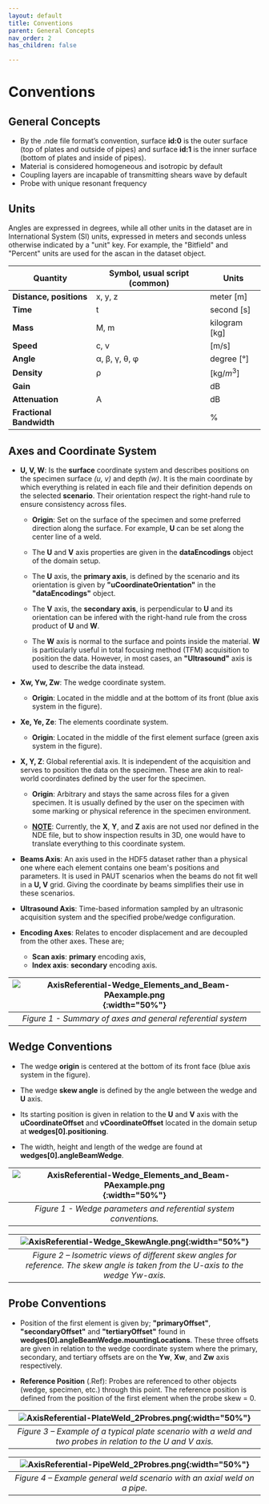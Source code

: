 ```yaml
---
layout: default
title: Conventions
parent: General Concepts
nav_order: 2
has_children: false

---
```


# Conventions

## General Concepts

- By the .nde file format’s convention, surface **id:0** is the outer surface (top of plates and outside of pipes) and surface **id:1** is the inner surface (bottom of plates and inside of pipes). 
- Material is considered homogeneous and isotropic by default
- Coupling layers are incapable of transmitting shears wave by default
- Probe with unique resonant frequency

## Units

Angles are expressed in degrees, while all other units in the dataset are in International System (SI) units, expressed in meters and seconds unless otherwise indicated by a "unit" key. For example, the "Bitfield" and "Percent" units are used for the ascan in the dataset object. 

| Quantity                 | Symbol, usual script (common) | Units         |
| ------------------------ | ----------------------------- | ------------- |
| **Distance, positions**  | x, y, z                       | meter [m]     |
| **Time**                 | t                             | second [s]    |
| **Mass**                 | M, m                          | kilogram [kg] |
| **Speed**                | c, v                          | [m/s]         |
| **Angle**                | α, β, γ, θ, φ                 | degree [°]    |
| **Density**              | ρ                             | [kg/$m^3$]    |
| **Gain**                 |                               | dB            |
| **Attenuation**          | A                             | dB            |
| **Fractional Bandwidth** |                               | %             |

 

## Axes and Coordinate System

- **U, V, W**: Is the **surface** coordinate system and describes positions on the specimen surface *(u, v)* and depth *(w)*. It is the main coordinate by which everything is related in each file and their definition depends on the selected **scenario**. Their orientation respect the right-hand rule to ensure consistency across files. 

  - **Origin**: Set on the surface of the specimen and some preferred direction along the surface. For example, **U** can be set along the center line of a weld.

  - The **U** and **V** axis properties are given in the **dataEncodings** object of the domain setup.  

  - The **U** axis, the **primary axis**, is defined by the scenario and its orientation is given by **"uCoordinateOrientation"** in the **"dataEncodings"** object.  
    
  - The **V** axis, the **secondary axis**, is perpendicular to **U** and its orientation can be infered with the right-hand rule from the cross product of **U** and **W**. 
  
  - The **W** axis is normal to the surface and points inside the material. **W** is particularly useful in total focusing method (TFM) acquisition to position the data. However, in most cases, an **"Ultrasound"** axis is used to describe the data instead.  

- **Xw, Yw, Zw**: The wedge coordinate system.  
  
  - **Origin**: Located in the middle and at the bottom of its front (blue axis system in the figure). 

- **Xe, Ye, Ze**: The elements coordinate system.  
  
  - **Origin**: Located in the middle of the first element surface (green axis system in the figure). 

- **X, Y, Z**: Global referential axis. It is independent of the acquisition and serves to position the data on the specimen. These are akin to real-world coordinates defined by the user for the specimen. 
  
  - **Origin**: Arbitrary and stays the same across files for a given specimen. It is usually defined by the user on the specimen with some marking or physical reference in the specimen environment.  
  
  - <ins>**NOTE**</ins>: Currently, the **X**, **Y**, and **Z** axis are not used nor defined in the NDE file, but to show inspection results in 3D, one would have to translate everything to this coordinate system.   

- **Beams Axis**: An axis used in the HDF5 dataset rather than a physical one where each element contains one beam's positions and parameters. It is used in PAUT scenarios when the beams do not fit well in a **U, V** grid. Giving the coordinate by beams simplifies their use in these scenarios. 

- **Ultrasound Axis**: Time-based information sampled by an ultrasonic acquisition system and the specified probe/wedge configuration. 

- **Encoding Axes**: Relates to encoder displacement and are decoupled from the other axes. These are;
  - **Scan axis**: **primary** encoding axis,
  - **Index axis**: **secondary** encoding axis.  


| ![AxisReferential-Wedge_Elements_and_Beam-PAexample.png](/NDE_Open_File_Format/assets/images/conventions/ReferentialDatasetAxes.png){:width="50%"} |
|:---------------------------------------------------------------------------------------------------------------------------------------------------------------:|
| *Figure 1 - Summary of axes and general referential system*                                                                                               |

## Wedge Conventions

- The wedge **origin** is centered at the bottom of its front face (blue axis system in the figure). 

- The wedge **skew angle** is defined by the angle between the wedge and **U** axis. 

- Its starting position is given in relation to the **U** and **V** axis with the **uCoordinateOffset** and **vCoordinateOffset** located in the domain setup at **wedges[0].positioning**.   

- The width, height and length of the wedge are found at **wedges[0].angleBeamWedge**. 

| ![AxisReferential-Wedge_Elements_and_Beam-PAexample.png](/NDE_Open_File_Format/assets/images/conventions/AxisReferential-Wedge_Elements_and_Beam-PAexample.png){:width="50%"} |
|:---------------------------------------------------------------------------------------------------------------------------------------------------------------:|
| *Figure 1 - Wedge parameters and referential system conventions.*                                                                                               |


| ![AxisReferential-Wedge_SkewAngle.png](/NDE_Open_File_Format/assets/images/conventions/AxisReferential-Wedge_SkewAngle.png){:width="50%"} |
|:---------------------------------------------------------------------------------------------------------------------------------------------:|
| *Figure 2 – Isometric views of different skew angles for reference. The skew angle is taken from the U-axis to the wedge Yw-axis.*            |

## Probe Conventions

- Position of the first element is given by; **"primaryOffset"**, **"secondaryOffset"** and **"tertiaryOffset"** found in **wedges[0].angleBeamWedge.mountingLocations**. These three offsets are given in relation to the wedge coordinate system where the primary, secondary, and tertiary offsets are on the **Yw**, **Xw**, and **Zw** axis respectively. 

- **Reference Position** (.Ref): Probes are referenced to other objects (wedge, specimen, etc.) through this point. The reference position is defined from the position of the first element when the probe skew = 0. 


| ![AxisReferential-PlateWeld_2Probres.png](/NDE_Open_File_Format/assets/images/conventions/AxisReferential-PlateWeld_2Probres.png){:width="50%"} |
|:---------------------------------------------------------------------------------------------------------------------------------:|
| *Figure 3 – Example of a typical plate scenario with a weld and two probes in relation to the $U$ and $V$ axis.*                  |

| ![AxisReferential-PipeWeld_2Probres.png](/NDE_Open_File_Format/assets/images/conventions/AxisReferential-PipeWeld_2Probres.png){:width="50%"} |
|:-------------------------------------------------------------------------------------------------------------------------------:|
| *Figure 4 – Example general weld scenario with an axial weld on a pipe.*                                                        |


